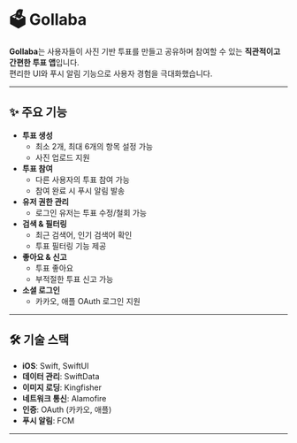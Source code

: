 # 🗳 Gollaba

**Gollaba**는 사용자들이 사진 기반 투표를 만들고 공유하며 참여할 수 있는 **직관적이고 간편한 투표 앱**입니다.  
편리한 UI와 푸시 알림 기능으로 사용자 경험을 극대화했습니다.

---

## ✨ 주요 기능

- **투표 생성**
  - 최소 2개, 최대 6개의 항목 설정 가능
  - 사진 업로드 지원
- **투표 참여**
  - 다른 사용자의 투표 참여 가능
  - 참여 완료 시 푸시 알림 발송
- **유저 권한 관리**
  - 로그인 유저는 투표 수정/철회 가능
- **검색 & 필터링**
  - 최근 검색어, 인기 검색어 확인
  - 투표 필터링 기능 제공
- **좋아요 & 신고**
  - 투표 좋아요
  - 부적절한 투표 신고 가능
- **소셜 로그인**
  - 카카오, 애플 OAuth 로그인 지원

---

## 🛠 기술 스택

- **iOS**: Swift, SwiftUI  
- **데이터 관리**: SwiftData  
- **이미지 로딩**: Kingfisher  
- **네트워크 통신**: Alamofire  
- **인증**: OAuth (카카오, 애플)  
- **푸시 알림**: FCM  

---
